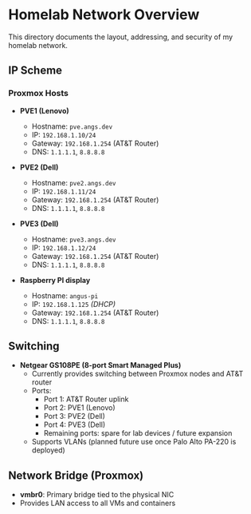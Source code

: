 # Homelab Network Overview

This directory documents the layout, addressing, and security of my homelab network.

## IP Scheme

### Proxmox Hosts
- **PVE1 (Lenovo)**
  - Hostname: `pve.angs.dev`
  - IP: `192.168.1.10/24`
  - Gateway: `192.168.1.254` (AT&T Router)
  - DNS: `1.1.1.1`, `8.8.8.8`

- **PVE2 (Dell)**
  - Hostname: `pve2.angs.dev`
  - IP: `192.168.1.11/24`
  - Gateway: `192.168.1.254` (AT&T Router)
  - DNS: `1.1.1.1`, `8.8.8.8`

- **PVE3 (Dell)**
  - Hostname: `pve3.angs.dev`
  - IP: `192.168.1.12/24`
  - Gateway: `192.168.1.254` (AT&T Router)
  - DNS: `1.1.1.1`, `8.8.8.8`

- **Raspberry PI display**
  - Hostname: `angus-pi`
  - IP: `192.168.1.125` *(DHCP)*
  - Gateway: `192.168.1.254` (AT&T Router)
  - DNS: `1.1.1.1`, `8.8.8.8`


## Switching

- **Netgear GS108PE (8-port Smart Managed Plus)**
  - Currently provides switching between Proxmox nodes and AT&T router
  - Ports:
    - Port 1: AT&T Router uplink
    - Port 2: PVE1 (Lenovo)
    - Port 3: PVE2 (Dell)
    - Port 4: PVE3 (Dell)
    - Remaining ports: spare for lab devices / future expansion
  - Supports VLANs (planned future use once Palo Alto PA-220 is deployed)

## Network Bridge (Proxmox)

- **vmbr0**: Primary bridge tied to the physical NIC  
- Provides LAN access to all VMs and containers  


